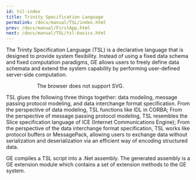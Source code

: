 ```yaml
---
id: tsl-index
title: Trinity Specification Language
permalink: /docs/manual/TSL/index.html
prev: /docs/manual/FirstApp.html
next: /docs/manual/TSL/tsl-basics.html
---
```


The Trinity Specification Language (TSL) is a declarative
language that is designed to provide system flexibility.  Instead of
using a fixed data schema and fixed computation paradigms,
GE allows users to freely define data schemata and extend
the system capability by performing user-defined server-side
computation.

<object type="image/svg+xml" style="width:24em; display:block;
margin-left:auto;margin-right:auto;" data="/img/svg/TSL.svg">The
browser does not support SVG.</object>

TSL glues the following three things together: data modeling, message
passing protocol modeling, and data interchange format
specification. From the perspective of data modeling, TSL functions
like IDL in CORBA; From the perspective of message passing
protocol modeling, TSL resembles the Slice specification language of
ICE (Internet Communications Engine); From the perspective of the data
interchange format specification, TSL works like protocol buffers or
MessagePack, allowing users to exchange data without serialization and
deserialization via an efficient way of encoding structured data.

GE compiles a TSL script into a .Net assembly. The
generated assembly is a GE extension module which contains
a set of extension methods to the GE system.
